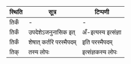 | स्थिति | सूत्र | टिप्पणी |
| ----- | ------- | ------ |
| तिकँ | - | - |
| तिकँ | उपदेशेऽजनुनासिक इत् | अँ-इत्यस्य इत्संज्ञा |
| तिकँ | शेषात् कर्तरि परस्मैपदम् | इति परस्मैपदम् |
| तिक् | तस्य लोपः | इत्संज्ञकस्य लोपः |
